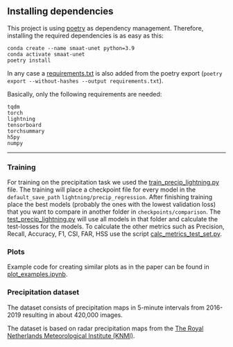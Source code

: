
## Installing dependencies
This project is using [poetry](https://python-poetry.org/) as dependency management. Therefore, installing the required dependencies is as easy as this:
```shell
conda create --name smaat-unet python=3.9
conda activate smaat-unet
poetry install
```

In any case a [requirements.txt](requirements.txt) is also added from the poetry export (`poetry export --without-hashes --output requirements.txt`).

Basically, only the following requirements are needed:
```
tqdm
torch
lightning
tensorboard
torchsummary
h5py
numpy
```

---

### Training

For training on the precipitation task we used the [train_precip_lightning.py](train_precip.py) file.
The training will place a checkpoint file for every model in the `default_save_path` `lightning/precip_regression`. After finishing training place the best models (probably the ones with the lowest validation loss) that you want to compare in another folder in `checkpoints/comparison`.
The [test_precip_lightning.py](test_precip.py) will use all models in that folder and calculate the test-losses for the models.
To calculate the other metrics such as Precision, Recall, Accuracy, F1, CSI, FAR, HSS use the script [calc_metrics_test_set.py](calc_metrics_test_set.py).

### Plots
Example code for creating similar plots as in the paper can be found in [plot_examples.ipynb](plot_examples.ipynb).

### Precipitation dataset
The dataset consists of precipitation maps in 5-minute intervals from 2016-2019 resulting in about 420,000 images.

The dataset is based on radar precipitation maps from the [The Royal Netherlands Meteorological Institute (KNMI)](https://www.knmi.nl/over-het-knmi/about).

